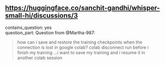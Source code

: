 ## https://huggingface.co/sanchit-gandhi/whisper-small-hi/discussions/3

contains_question: yes  
question_part: Question from @Martha-987:

> how can i save and restore the training checkpoints when the connection is lost in google colab? colab disconnect run before i finish my training ...i want to save my training and i resume it in another colab session
